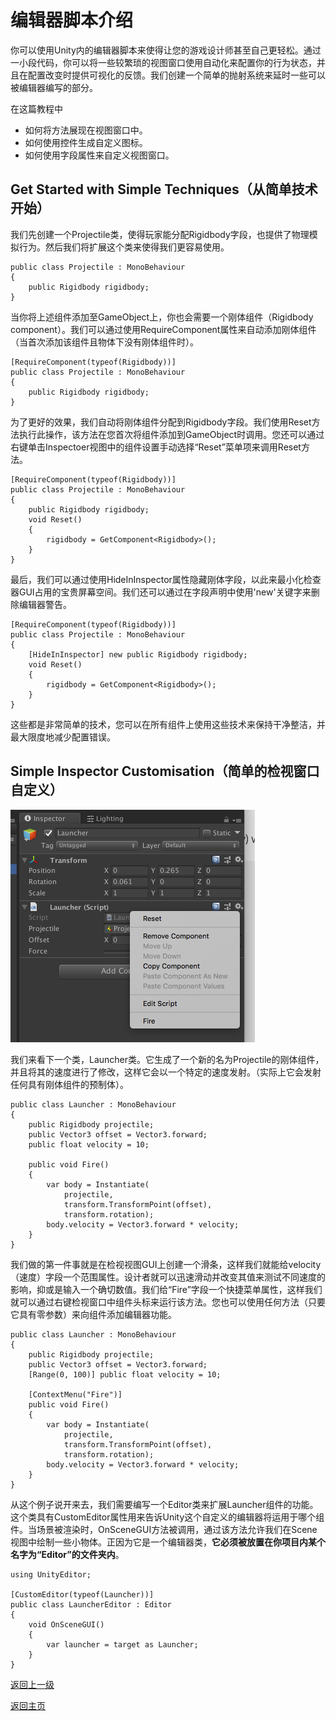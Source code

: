# 编辑器脚本介绍
你可以使用Unity内的编辑器脚本来使得让您的游戏设计师甚至自己更轻松。通过一小段代码，你可以将一些较繁琐的视图窗口使用自动化来配置你的行为状态，并且在配置改变时提供可视化的反馈。我们创建一个简单的抛射系统来延时一些可以被编辑器编写的部分。

在这篇教程中
- 如何将方法展现在视图窗口中。
- 如何使用控件生成自定义图标。
- 如何使用字段属性来自定义视图窗口。

## Get Started with Simple Techniques（从简单技术开始）
我们先创建一个Projectile类，使得玩家能分配Rigidbody字段，也提供了物理模拟行为。然后我们将扩展这个类来使得我们更容易使用。

```
public class Projectile : MonoBehaviour
{
    public Rigidbody rigidbody;
}
```

当你将上述组件添加至GameObject上，你也会需要一个刚体组件（Rigidbody component）。我们可以通过使用RequireComponent属性来自动添加刚体组件（当首次添加该组件且物体下没有刚体组件时）。

```
[RequireComponent(typeof(Rigidbody))]
public class Projectile : MonoBehaviour
{
    public Rigidbody rigidbody;
}
```

为了更好的效果，我们自动将刚体组件分配到Rigidbody字段。我们使用Reset方法执行此操作，该方法在您首次将组件添加到GameObject时调用。您还可以通过右键单击Inspectoer视图中的组件设置手动选择“Reset”菜单项来调用Reset方法。

```
[RequireComponent(typeof(Rigidbody))]
public class Projectile : MonoBehaviour
{
    public Rigidbody rigidbody;
    void Reset()
    {
        rigidbody = GetComponent<Rigidbody>();
    }
}
```

最后，我们可以通过使用HideInInspector属性隐藏刚体字段，以此来最小化检查器GUI占用的宝贵屏幕空间。我们还可以通过在字段声明中使用'new'关键字来删除编辑器警告。

```
[RequireComponent(typeof(Rigidbody))]
public class Projectile : MonoBehaviour
{
    [HideInInspector] new public Rigidbody rigidbody;
    void Reset()
    {
        rigidbody = GetComponent<Rigidbody>();
    }
}
```

这些都是非常简单的技术，您可以在所有组件上使用这些技术来保持干净整洁，并最大限度地减少配置错误。

## Simple Inspector Customisation（简单的检视窗口自定义）
![](/Image/Scripting/Editor/an-introduction-to-editor-scripting-0.png)

我们来看下一个类，Launcher类。它生成了一个新的名为Projectile的刚体组件，并且将其的速度进行了修改，这样它会以一个特定的速度发射。（实际上它会发射任何具有刚体组件的预制体）。

```
public class Launcher : MonoBehaviour
{
    public Rigidbody projectile;
    public Vector3 offset = Vector3.forward;
    public float velocity = 10;

    public void Fire()
    {
        var body = Instantiate(
            projectile, 
            transform.TransformPoint(offset), 
            transform.rotation);
        body.velocity = Vector3.forward * velocity;
    }
}
```

我们做的第一件事就是在检视视图GUI上创建一个滑条，这样我们就能给velocity（速度）字段一个范围属性。设计者就可以迅速滑动并改变其值来测试不同速度的影响，抑或是输入一个确切数值。我们给“Fire”字段一个快捷菜单属性，这样我们就可以通过右键检视窗口中组件头标来运行该方法。您也可以使用任何方法（只要它具有零参数）来向组件添加编辑器功能。

```
public class Launcher : MonoBehaviour
{
    public Rigidbody projectile;
    public Vector3 offset = Vector3.forward;
    [Range(0, 100)] public float velocity = 10;
        
    [ContextMenu("Fire")]
    public void Fire()
    {
        var body = Instantiate(
            projectile, 
            transform.TransformPoint(offset), 
            transform.rotation);
        body.velocity = Vector3.forward * velocity;
    }
}
```

从这个例子说开来去，我们需要编写一个Editor类来扩展Launcher组件的功能。这个类具有CustomEditor属性用来告诉Unity这个自定义的编辑器将运用于哪个组件。当场景被渲染时，OnSceneGUI方法被调用，通过该方法允许我们在Scene视图中绘制一些小物体。正因为它是一个编辑器类，**它必须被放置在你项目内某个名字为“Editor”的文件夹内**。

```
using UnityEditor;

[CustomEditor(typeof(Launcher))]
public class LauncherEditor : Editor
{
    void OnSceneGUI()
    {
        var launcher = target as Launcher;
    }
}
```




[返回上一级](/Scripting/Editor.md)

[返回主页](/README.md)
